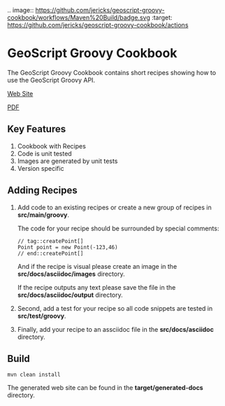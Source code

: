 .. image:: https://github.com/jericks/geoscript-groovy-cookbook/workflows/Maven%20Build/badge.svg
    :target: https://github.com/jericks/geoscript-groovy-cookbook/actions

GeoScript Groovy Cookbook
=========================
The GeoScript Groovy Cookbook contains short recipes showing how to use the GeoScript Groovy API.

[Web Site](https://jericks.github.io/geoscript-groovy-cookbook/)

[PDF](https://jericks.github.io/geoscript-groovy-cookbook/index.pdf)

Key Features
------------
1. Cookbook with Recipes
2. Code is unit tested
3. Images are generated by unit tests
4. Version specific

Adding Recipes
--------------
1. Add code to an existing recipes or create a new group of recipes in **src/main/groovy**.

    The code for your recipe should be surrounded by special comments:

    ```
    // tag::createPoint[]
    Point point = new Point(-123,46)
    // end::createPoint[]
    ```

    And if the recipe is visual please create an image in the **src/docs/asciidoc/images** directory.

    If the recipe outputs any text please save the file in the **src/docs/asciidoc/output** directory.

2. Second, add a test for your recipe so all code snippets are tested in **src/test/groovy**.

3. Finally, add your recipe to an assciidoc file in the **src/docs/asciidoc** directory.

Build
-----

```
mvn clean install
```

The generated web site can be found in the **target/generated-docs** directory.